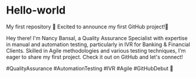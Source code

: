 # Hello-world
My first repository
🚀 Excited to announce my first GitHub project!🎉

Hey there! I'm Nancy Bansal, a Quality Assurance Specialist with expertise in manual and automation testing, particularly in IVR for Banking & Financial Clients. Skilled in Agile methodologies and various testing techniques, I'm eager to share my first project. Check it out on GitHub and let's connect!

#QualityAssurance #AutomationTesting #IVR #Agile #GitHubDebut 🌟
